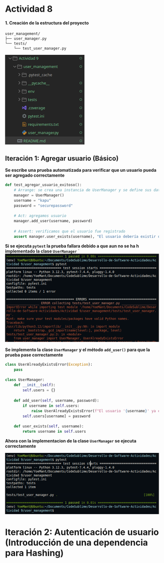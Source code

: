 # Actividad 8


#### 1. Creación de la estructura del proyecto

```text
user_management/
├── user_manager.py
└── tests/
    └── test_user_manager.py
```
![Descripción](Imagenes/Eje.png)

## Iteración 1: Agregar usuario (Básico)

**Se escribe una prueba automatizada para verificar que un usuario pueda ser agregado correctamente**

```python
def test_agregar_usuario_exitoso():
    # Arrange: se crea una instancia de UserManager y se define sus datos
    manager = UserManager()
    username = "kapu"
    password = "securepassword"

    # Act: agregamos usuario
    manager.add_user(username, password)

    # Assert: verificamos que el usuario fue registrado
    assert manager.user_exists(username), "El usuario debería existir después de ser agregado."
```
**Si se ejecuta `pytest` la prueba fallara debido a que aun no se ha h implementado la clase `UserManager`**
`
![Descripción](Imagenes/Eje11.png)


**Se implemento la clase `UserManager` y el método `add_user()` para que la prueba pase correctamente**

```python
class UserAlreadyExistsError(Exception):
    pass

class UserManager:
    def __init__(self):
        self.users = {}

    def add_user(self, username, password):
        if username in self.users:
            raise UserAlreadyExistsError(f"El usuario '{username}' ya existe.")
        self.users[username] = password

    def user_exists(self, username):
        return username in self.users
```

**Ahora con la implementacion de la clase `UserManager` se ejecuta correctamente**

![Descripción](Imagenes/Eje12.png)


# Iteración 2: Autenticación de usuario (Introducción de una dependencia para Hashing)



